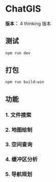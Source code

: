 # ChatGIS

**版本：** 4 thinking 版本

## 测试
```bash
npm run dev
```

## 打包
```bash
npm run build:win
```

## 功能

### 1. 文件搜索

### 2. 地图绘制

### 3. 空间查询

### 4. 缓冲区分析

### 5. 导航规划
